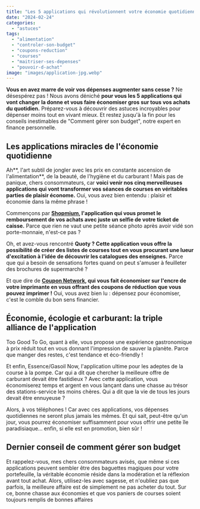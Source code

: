 ```yaml
---
title: "Les 5 applications qui révolutionnent votre économie quotidienne : Économisez gros sur vos achats !"
date: "2024-02-24"
categories: 
  - "astuces"
tags: 
  - "alimentation"
  - "controler-son-budget"
  - "coupons-reduction"
  - "courses"
  - "maitriser-ses-depenses"
  - "pouvoir-d-achat"
image: "images/application-jpg.webp"
---
```


**Vous en avez marre de voir vos dépenses augmenter sans cesse ?** Ne désespérez pas ! Nous avons déniché **pour vous les 5 applications qui vont changer la donne et vous faire économiser gros sur tous vos achats du quotidien.** Préparez-vous à découvrir des astuces incroyables pour dépenser moins tout en vivant mieux. Et restez jusqu'à la fin pour les conseils inestimables de "Comment gérer son budget", notre expert en finance personnelle.

## **Les applications miracles de l'économie quotidienne**

Ah**, l'art subtil de jongler avec les prix en constante ascension de l'alimentation**, de la beauté, de l'hygiène et du carburant ! Mais pas de panique, chers consommateurs, car **voici venir nos cinq merveilleuses applications qui vont transformer vos séances de courses en véritables parties de plaisir économe.** Oui, vous avez bien entendu : plaisir et économie dans la même phrase !

Commençons par **[Shopmium](https://commentgerersonbudget.fr/le-guide-groovy-des-economies-avec-shopmium/ "Shopmium"), l'application qui vous promet le remboursement de vos achats avec juste un selfie de votre ticket de caisse.** Parce que rien ne vaut une petite séance photo après avoir vidé son porte-monnaie, n'est-ce pas ?

Oh, et avez-vous rencontré **Quoty ? Cette application vous offre la possibilité de créer des listes de courses tout en vous procurant une lueur d'excitation à l'idée de découvrir les catalogues des enseignes.** Parce que qui a besoin de sensations fortes quand on peut s'amuser à feuilleter des brochures de supermarché ?

Et que dire de **[Coupon Network](https://commentgerersonbudget.fr/remboursement-des-produits-du-quotidien-assure/), qui vous fait économiser sur l'encre de votre imprimante en vous offrant des coupons de réduction que vous pouvez imprimer !** Oui, vous avez bien lu : dépensez pour économiser, c'est le comble du bon sens financier.

## **Économie, écologie et carburant: la triple alliance de l'application**

Too Good To Go, quant à elle, vous propose une expérience gastronomique à prix réduit tout en vous donnant l'impression de sauver la planète. Parce que manger des restes, c'est tendance et éco-friendly !

Et enfin, Essence/Gasoil Now, l'application ultime pour les adeptes de la course à la pompe. Car qui a dit que chercher la meilleure offre de carburant devait être fastidieux ? Avec cette application, vous économiserez temps et argent en vous lançant dans une chasse au trésor des stations-service les moins chères. Qui a dit que la vie de tous les jours devait être ennuyeuse ?

Alors, à vos téléphones ! Car avec ces applications, vos dépenses quotidiennes ne seront plus jamais les mêmes. Et qui sait, peut-être qu'un jour, vous pourrez économiser suffisamment pour vous offrir une petite île paradisiaque... enfin, si elle est en promotion, bien sûr !

## **Dernier conseil de comment gérer son budget**

Et rappelez-vous, mes chers consommateurs avisés, que même si ces applications peuvent sembler être des baguettes magiques pour votre portefeuille, la véritable économie réside dans la modération et la réflexion avant tout achat. Alors, utilisez-les avec sagesse, et n'oubliez pas que parfois, la meilleure affaire est de simplement ne pas acheter du tout. Sur ce, bonne chasse aux économies et que vos paniers de courses soient toujours remplis de bonnes affaires
